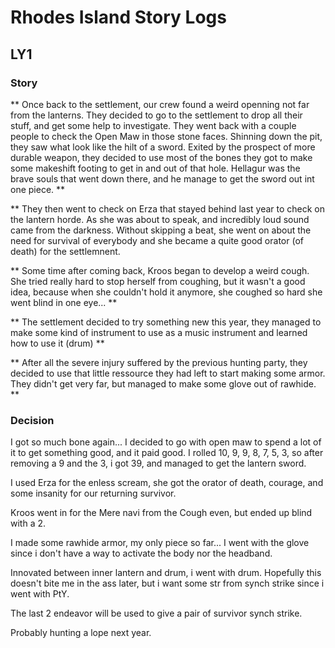 # Rhodes Island Story Logs
## LY1 

### Story
** Once back to the settlement, our crew found a weird openning not far from the lanterns. They decided to go to the settlement to drop all their stuff, and get some help to investigate. They went back with a couple people to check the Open Maw in those stone faces. Shinning down the pit, they saw what look like the hilt of a sword. Exited by the prospect of more durable weapon, they decided to use most of the bones they got to make some makeshift footing to get in and out of that hole. Hellagur was the brave souls that went down there, and he manage to get the sword out int one piece. **

** They then went to check on Erza that stayed behind last year to check on the lantern horde. As she was about to speak, and  incredibly loud sound came from the darkness. Without skipping a beat, she went on about the need for survival of everybody and she became a quite good orator (of death) for the settlemnent. 

** Some time after coming back, Kroos began to develop a weird cough. She tried really hard to stop herself from coughing, but it wasn't a good idea, because when she couldn't hold it anymore, she coughed so hard she went blind in one eye... **

** The settlement decided to try something new this year, they managed to make some kind of instrument to use as a music instrument and learned how to use it (drum) **

** After all the severe injury suffered by the previous hunting party, they decided to use that little ressource they had left to start making some armor. They didn't get very far, but managed to make some glove out of rawhide. **

### Decision 
I got so much bone again... I decided to go with open maw to spend a lot of it to get something good, and it paid good. I rolled 10, 9, 9, 8, 7, 5, 3, so after removing a 9 and the 3, i got 39, and managed to get the lantern sword. 

I used Erza for the enless scream, she got the orator of death, courage, and some insanity for our returning survivor. 

Kroos went in for the Mere navi from the Cough even, but ended up blind with a 2.

I made some rawhide armor, my only piece so far... I went with the glove since i don't have a way to activate the body nor the headband. 

Innovated between inner lantern and drum, i went with drum. Hopefully this doesn't bite me in the ass later, but i want some str from synch strike since i went with PtY. 

The last 2 endeavor will be used to give a pair of survivor synch strike. 

Probably hunting a lope next year. 
